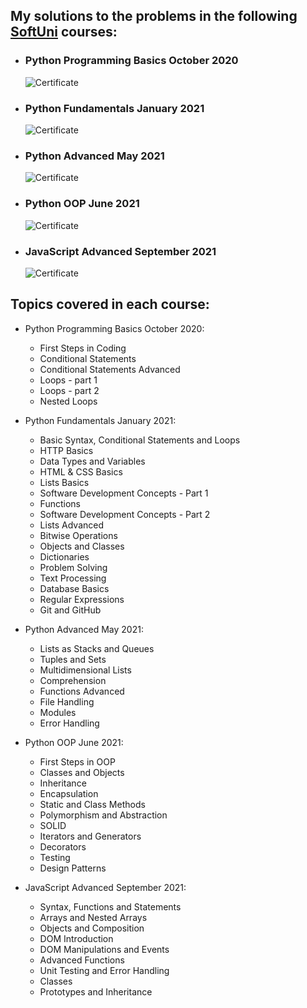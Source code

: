 ## My solutions to the problems in the following [SoftUni](https://softuni.bg) courses:

- ### Python Programming Basics October 2020
  ![Certificate](https://softuni.bg/certificates/certificates/converttoimage/91804?code=524c55bc "Certificate Python Programming Basics")
- ### Python Fundamentals January 2021
  ![Certificate](https://softuni.bg/certificates/certificates/converttoimage/102913?code=48352827 "Certificate Python Fundamental")
- ### Python Advanced May 2021
  ![Certificate](https://softuni.bg/certificates/certificates/converttoimage/108339?code=5c280629 "Certificate Python Advanced")
- ### Python OOP June 2021
  ![Certificate](https://softuni.bg/certificates/certificates/converttoimage/110533?code=a27c4f51 "Certificate Python OOP")
- ### JavaScript Advanced September 2021
  ![Certificate](https://softuni.bg/certificates/certificates/converttoimage/114715?code=73b62dc3 "Certificate JS Advanced")


## Topics covered in each course:

- Python Programming Basics October 2020:
  - First Steps in Coding
  - Conditional Statements
  - Conditional Statements Advanced
  - Loops - part 1
  - Loops - part 2
  - Nested Loops

- Python Fundamentals January 2021:
  - Basic Syntax, Conditional Statements and Loops
  - HTTP Basics
  - Data Types and Variables
  - HTML & CSS Basics
  - Lists Basics
  - Software Development Concepts - Part 1
  - Functions
  - Software Development Concepts - Part 2
  - Lists Advanced
  - Bitwise Operations
  - Objects and Classes
  - Dictionaries
  - Problem Solving
  - Text Processing
  - Database Basics
  - Regular Expressions
  - Git and GitHub

- Python Advanced May 2021:
  - Lists as Stacks and Queues
  - Tuples and Sets
  - Multidimensional Lists
  - Comprehension
  - Functions Advanced
  - File Handling
  - Modules
  - Error Handling

- Python OOP June 2021:
  - First Steps in OOP
  - Classes and Objects
  - Inheritance
  - Encapsulation
  - Static and Class Methods
  - Polymorphism and Abstraction
  - SOLID
  - Iterators and Generators
  - Decorators
  - Testing
  - Design Patterns

- JavaScript Advanced September 2021:
  - Syntax, Functions and Statements
  - Arrays and Nested Arrays
  - Objects and Composition
  - DOM Introduction
  - DOM Manipulations and Events
  - Advanced Functions
  - Unit Testing and Error Handling
  - Classes
  - Prototypes and Inheritance

